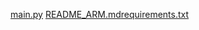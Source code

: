 [main.py](https://github.com/user-attachments/files/21945296/main.py)
[README_ARM.md](https://github.com/user-attachments/files/21945297/README_ARM.md)[requirements.txt](https://github.com/user-attachments/files/21945298/requirements.txt)
